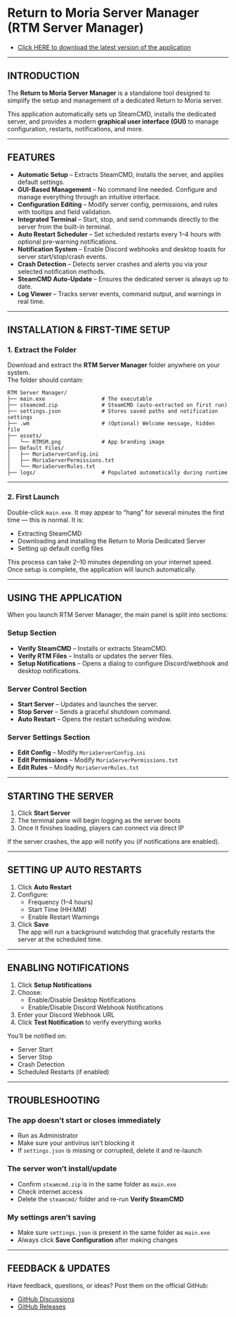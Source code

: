 # Return to Moria Server Manager (RTM Server Manager)

- [Click HERE to download the latest version of the application](https://github.com/Baghdaddy27/RTM-Dedicated-Server-Manager/releases)

---

## INTRODUCTION

The **Return to Moria Server Manager** is a standalone tool designed to simplify the setup and management of a dedicated Return to Moria server.

This application automatically sets up SteamCMD, installs the dedicated server, and provides a modern **graphical user interface (GUI)** to manage configuration, restarts, notifications, and more.

---

## FEATURES

- **Automatic Setup** – Extracts SteamCMD, installs the server, and applies default settings.  
- **GUI-Based Management** – No command line needed. Configure and manage everything through an intuitive interface.  
- **Configuration Editing** – Modify server config, permissions, and rules with tooltips and field validation.  
- **Integrated Terminal** – Start, stop, and send commands directly to the server from the built-in terminal.  
- **Auto Restart Scheduler** – Set scheduled restarts every 1–4 hours with optional pre-warning notifications.  
- **Notification System** – Enable Discord webhooks and desktop toasts for server start/stop/crash events.  
- **Crash Detection** – Detects server crashes and alerts you via your selected notification methods.  
- **SteamCMD Auto-Update** – Ensures the dedicated server is always up to date.  
- **Log Viewer** – Tracks server events, command output, and warnings in real time.

---

## INSTALLATION & FIRST-TIME SETUP

### 1. Extract the Folder

Download and extract the **RTM Server Manager** folder anywhere on your system.  
The folder should contain:

```
RTM Server Manager/
├── main.exe                  # The executable
├── steamcmd.zip              # SteamCMD (auto-extracted on first run)
├── settings.json             # Stores saved paths and notification settings
├── .wm                       # (Optional) Welcome message, hidden file
├── assets/
│   └── RTMSM.png             # App branding image
├── Default Files/
│   ├── MoriaServerConfig.ini
│   ├── MoriaServerPermissions.txt
│   └── MoriaServerRules.txt
├── logs/                     # Populated automatically during runtime
```

---

### 2. First Launch

Double-click `main.exe`. It may appear to “hang” for several minutes the first time — this is normal. It is:

- Extracting SteamCMD
- Downloading and installing the Return to Moria Dedicated Server
- Setting up default config files

This process can take 2–10 minutes depending on your internet speed.  
Once setup is complete, the application will launch automatically.

---

## USING THE APPLICATION

When you launch RTM Server Manager, the main panel is split into sections:

### Setup Section

- **Verify SteamCMD** – Installs or extracts SteamCMD.
- **Verify RTM Files** – Installs or updates the server files.
- **Setup Notifications** – Opens a dialog to configure Discord/webhook and desktop notifications.

### Server Control Section

- **Start Server** – Updates and launches the server.
- **Stop Server** – Sends a graceful shutdown command.
- **Auto Restart** – Opens the restart scheduling window.

### Server Settings Section

- **Edit Config** – Modify `MoriaServerConfig.ini`
- **Edit Permissions** – Modify `MoriaServerPermissions.txt`
- **Edit Rules** – Modify `MoriaServerRules.txt`

---

## STARTING THE SERVER

1. Click **Start Server**  
2. The terminal pane will begin logging as the server boots  
3. Once it finishes loading, players can connect via direct IP  

If the server crashes, the app will notify you (if notifications are enabled).

---

## SETTING UP AUTO RESTARTS

1. Click **Auto Restart**  
2. Configure:
   - Frequency (1–4 hours)
   - Start Time (HH:MM)
   - Enable Restart Warnings
3. Click **Save**  
The app will run a background watchdog that gracefully restarts the server at the scheduled time.

---

## ENABLING NOTIFICATIONS

1. Click **Setup Notifications**  
2. Choose:
   - Enable/Disable Desktop Notifications
   - Enable/Disable Discord Webhook Notifications
3. Enter your Discord Webhook URL  
4. Click **Test Notification** to verify everything works  

You’ll be notified on:
- Server Start
- Server Stop
- Crash Detection
- Scheduled Restarts (if enabled)

---

## TROUBLESHOOTING

### The app doesn’t start or closes immediately

- Run as Administrator
- Make sure your antivirus isn’t blocking it
- If `settings.json` is missing or corrupted, delete it and re-launch

### The server won’t install/update

- Confirm `steamcmd.zip` is in the same folder as `main.exe`
- Check internet access
- Delete the `steamcmd/` folder and re-run **Verify SteamCMD**

### My settings aren’t saving

- Make sure `settings.json` is present in the same folder as `main.exe`
- Always click **Save Configuration** after making changes

---

## FEEDBACK & UPDATES

Have feedback, questions, or ideas? Post them on the official GitHub:

- [GitHub Discussions](https://github.com/Baghdaddy27/RTM-Dedicated-Server-Manager/discussions/1)  
- [GitHub Releases](https://github.com/Baghdaddy27/RTM-Dedicated-Server-Manager/releases)
